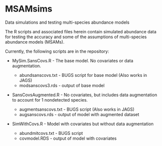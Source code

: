 # MSAMsims
Data simulations and testing multi-species abundance models

The R scripts and associated files herein contain simulated abundance data for testing the accuracy and some of the assumptions of multi-species abundance models (MSAMs). 

Currently, the following scripts are in the repository:
* MySim.SansCovs.R - The base model. No covariates or data augmentation.
  - abundsanscovs.txt - BUGS script for base model (Also works in JAGS)
  - modsanscovs3.rds - output of base model

* SansCovsAugmented.R - No covariates, but includes data augmentation to account for 1 nondetected species.
  - augmentsanscovs.txt - BUGS script (Also works in JAGS)
  - augsanscovs.rds - output of model with augmented dataset
  
* SimWithCovs.R - Model with covariates but without data augmentation
  - abundmitcovs.txt - BUGS script
  - covmodel.RDS - output of model with covariates
